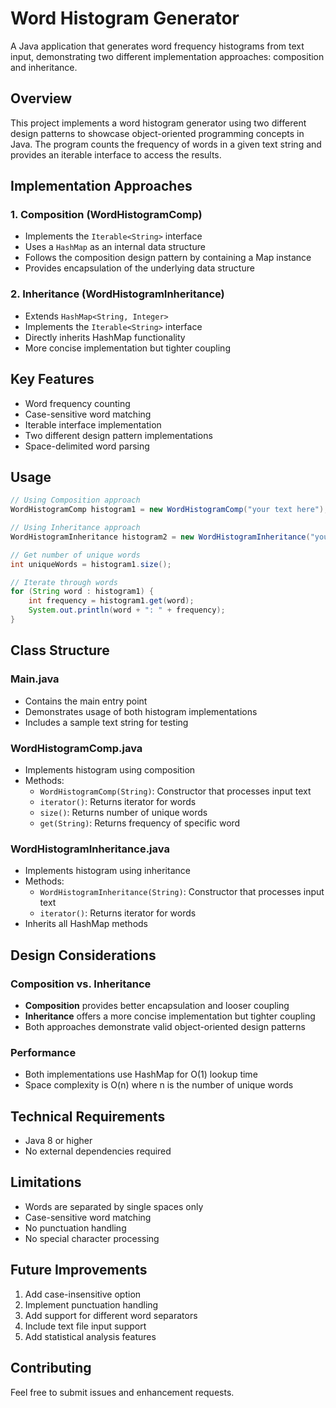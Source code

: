 # Word Histogram Generator

A Java application that generates word frequency histograms from text input, demonstrating two different implementation approaches: composition and inheritance.

## Overview

This project implements a word histogram generator using two different design patterns to showcase object-oriented programming concepts in Java. The program counts the frequency of words in a given text string and provides an iterable interface to access the results.

## Implementation Approaches

### 1. Composition (WordHistogramComp)
- Implements the `Iterable<String>` interface
- Uses a `HashMap` as an internal data structure
- Follows the composition design pattern by containing a Map instance
- Provides encapsulation of the underlying data structure

### 2. Inheritance (WordHistogramInheritance)
- Extends `HashMap<String, Integer>`
- Implements the `Iterable<String>` interface
- Directly inherits HashMap functionality
- More concise implementation but tighter coupling

## Key Features

- Word frequency counting
- Case-sensitive word matching
- Iterable interface implementation
- Two different design pattern implementations
- Space-delimited word parsing

## Usage

```java
// Using Composition approach
WordHistogramComp histogram1 = new WordHistogramComp("your text here");

// Using Inheritance approach
WordHistogramInheritance histogram2 = new WordHistogramInheritance("your text here");

// Get number of unique words
int uniqueWords = histogram1.size();

// Iterate through words
for (String word : histogram1) {
    int frequency = histogram1.get(word);
    System.out.println(word + ": " + frequency);
}
```

## Class Structure

### Main.java
- Contains the main entry point
- Demonstrates usage of both histogram implementations
- Includes a sample text string for testing

### WordHistogramComp.java
- Implements histogram using composition
- Methods:
  - `WordHistogramComp(String)`: Constructor that processes input text
  - `iterator()`: Returns iterator for words
  - `size()`: Returns number of unique words
  - `get(String)`: Returns frequency of specific word

### WordHistogramInheritance.java
- Implements histogram using inheritance
- Methods:
  - `WordHistogramInheritance(String)`: Constructor that processes input text
  - `iterator()`: Returns iterator for words
- Inherits all HashMap methods

## Design Considerations

### Composition vs. Inheritance
- **Composition** provides better encapsulation and looser coupling
- **Inheritance** offers a more concise implementation but tighter coupling
- Both approaches demonstrate valid object-oriented design patterns

### Performance
- Both implementations use HashMap for O(1) lookup time
- Space complexity is O(n) where n is the number of unique words

## Technical Requirements

- Java 8 or higher
- No external dependencies required

## Limitations

- Words are separated by single spaces only
- Case-sensitive word matching
- No punctuation handling
- No special character processing

## Future Improvements

1. Add case-insensitive option
2. Implement punctuation handling
3. Add support for different word separators
4. Include text file input support
5. Add statistical analysis features

## Contributing

Feel free to submit issues and enhancement requests.
